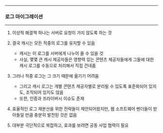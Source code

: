 -----
### 로그 마이그레이션
-----
1. 이상적 해결책 하나는 서버로 요청이 가지 않도록 하는 것
2. 결국 캐시는 모든 적중의 로그를 유지할 수 있음
   - 캐시는 이 로그를 서버에게 나누어 줄 수 있을 것
   - 사실, 몇몇 큰 캐시 제공자들은 영향력 있는 콘텐츠 제공자들에게 그들에 대한 캐시 로그를 수동으로 처리해서 직접 건네줌
  
3. 그러나 적중 로그는 그 크기 때문에 옮기기 어려움
   - 그리고 캐시 로그는 개별 콘텐츠 제공자별로 분리될 수 있도록 표준화되어 있지도, 조직되어 있지도 않음
   - 또한, 인증과 프라이버시 이슈도 존재
  
4. 효율적인 로그 재분산을 위한 전략들이 제안되어왔지만, 웹 소프트웨어 벤더들이 받아들일 만큼 충분히 발전된 것은 없음
5. 대부분 극단적으로 복잡하고, 효과를 보려면 공동 사업 협력이 필요
